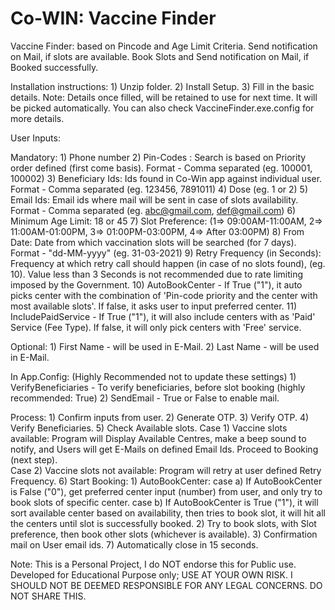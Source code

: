# Co-WIN: Vaccine Finder
Vaccine Finder: based on Pincode and Age Limit Criteria.
Send notification on Mail, if slots are available.
Book Slots and Send notification on Mail, if Booked successfully.


Installation instructions:
	1) Unzip folder.
	2) Install Setup.
	3) Fill in the basic details.
Note: Details once filled, will be retained to use for next time. It will be picked automatically. You can also check VaccineFinder.exe.config for more details.


User Inputs:

Mandatory:
	1) Phone number
	2) Pin-Codes : Search is based on Priority order defined (first come basis). Format - Comma separated (eg. 100001, 100002)
	3) Beneficiary Ids: Ids found in Co-Win app against individual user. Format - Comma separated (eg. 123456, 7891011)
	4) Dose (eg. 1 or 2)
	5) Email Ids: Email ids where mail will be sent in case of slots availability. Format - Comma separated (eg. abc@gmail.com, def@gmail.com)
	6) Minimum Age Limit: 18 or 45
	7) Slot Preference: (1=> 09:00AM-11:00AM, 2=> 11:00AM-01:00PM, 3=> 01:00PM-03:00PM, 4=> After 03:00PM)
	8) From Date: Date from which vaccination slots will be searched (for 7 days). Format - "dd-MM-yyyy" (eg. 31-03-2021)
	9) Retry Frequency (in Seconds): Frequency at which retry call should happen (in case of no slots found), (eg. 10). Value less than 3 Seconds is not recommended due to rate limiting imposed by the Government.
	10) AutoBookCenter - If True ("1"), it auto picks center with the combination of 'Pin-code priority and the center with most available slots'. If false, it asks user to input preferred center.
	11) IncludePaidService - If True ("1"), it will also include centers with as 'Paid' Service (Fee Type). If false, it will only pick centers with 'Free' service.

Optional:
	1) First Name - will be used in E-Mail.
	2) Last Name - will be used in E-Mail.
	
In App.Config: (Highly Recommended not to update these settings)
	1) VerifyBeneficiaries - To verify beneficiaries, before slot booking (highly recommended: True)
	2) SendEmail - True or False to enable mail.

Process:
	1) Confirm inputs from user.
	2) Generate OTP.
	3) Verify OTP.
	4) Verify Beneficiaries.
	5) Check Available slots.
	Case 1) Vaccine slots available: Program will Display Available Centres, make a beep sound to notify, and Users will get E-Mails on defined Email Ids. Proceed to Booking (next step).			
	Case 2) Vaccine slots not available: Program will retry at user defined Retry Frequency.
	6) Start Booking:
			1) AutoBookCenter:
				case a) If AutoBookCenter is False ("0"), get preferred center input (number) from user, and only try to book slots of specific center. 
				case b) If AutoBookCenter is True ("1"), it will sort available center based on availability, then tries to book slot, it will hit all the centers until slot is successfully booked.
			2) Try to book slots, with Slot preference, then book other slots (whichever is available).
			3) Confirmation mail on User email ids.
	7) Automatically close in 15 seconds.
	
	
Note: This is a Personal Project, I do NOT endorse this for Public use. Developed for Educational Purpose only; USE AT YOUR OWN RISK. I SHOULD NOT BE DEEMED RESPONSIBLE FOR ANY LEGAL CONCERNS. DO NOT SHARE THIS.